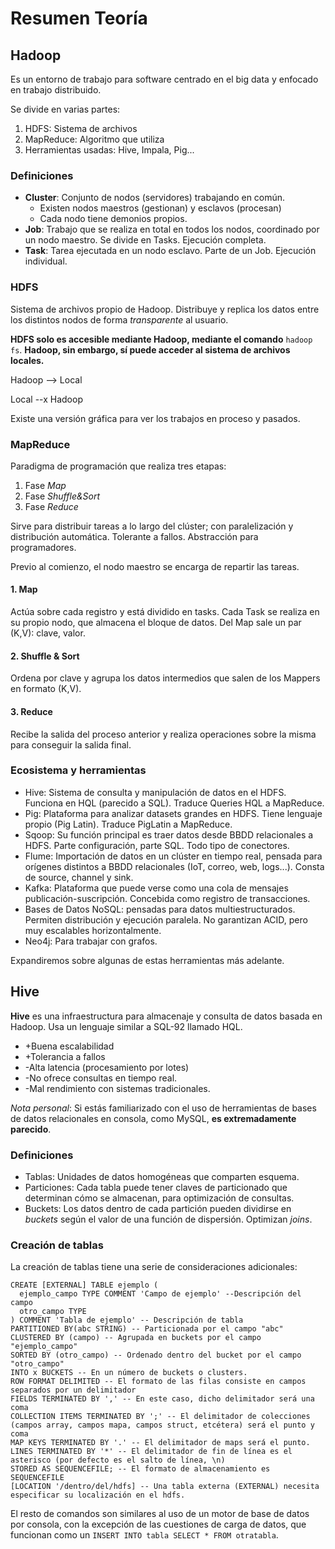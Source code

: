 # Resumen Teoría

## Hadoop

Es un entorno de trabajo para software centrado en el big data y enfocado en trabajo distribuido.

Se divide en varias partes:
1. HDFS: Sistema de archivos
2. MapReduce: Algoritmo que utiliza
3. Herramientas usadas: Hive, Impala, Pig...

### Definiciones

- **Cluster**: Conjunto de nodos (servidores) trabajando en común.
  - Existen nodos maestros (gestionan) y esclavos (procesan)
  - Cada nodo tiene demonios propios.
- **Job**: Trabajo que se realiza en total en todos los nodos, coordinado por un nodo maestro. Se divide en Tasks. Ejecución completa.
- **Task**: Tarea ejecutada en un nodo esclavo. Parte de un Job. Ejecución individual.

### HDFS

Sistema de archivos propio de Hadoop. Distribuye y replica los datos entre los distintos nodos de forma *transparente* al usuario.

**HDFS solo es accesible mediante Hadoop, mediante el comando** `hadoop fs`. **Hadoop, sin embargo, sí puede acceder al sistema de archivos locales.**

Hadoop --> Local

Local --x Hadoop

Existe una versión gráfica para ver los trabajos en proceso y pasados.

### MapReduce

Paradigma de programación que realiza tres etapas:
1. Fase *Map*
2. Fase *Shuffle&Sort*
3. Fase *Reduce*

Sirve para distribuir tareas a lo largo del clúster; con paralelización y distribución automática. Tolerante a fallos.
Abstracción para programadores.

Previo al comienzo, el nodo maestro se encarga de repartir las tareas.

#### 1. Map

Actúa sobre cada registro y está dividido en tasks. Cada Task se realiza en su propio nodo, que almacena el bloque de datos. Del Map sale un par (K,V): clave, valor.

#### 2. Shuffle & Sort

Ordena por clave y agrupa los datos intermedios que salen de los Mappers en formato (K,V).

#### 3. Reduce

Recibe la salida del proceso anterior y realiza operaciones sobre la misma para conseguir la salida final.

### Ecosistema y herramientas

- Hive: Sistema de consulta y manipulación de datos en el HDFS. Funciona en HQL (parecido a SQL). Traduce Queries HQL a MapReduce.
- Pig: Plataforma para analizar datasets grandes en HDFS. Tiene lenguaje propio (Pig Latin). Traduce PigLatin a MapReduce.
- Sqoop: Su función principal es traer datos desde BBDD relacionales a HDFS. Parte configuración, parte SQL. Todo tipo de conectores.
- Flume: Importación de datos en un clúster en tiempo real, pensada para orígenes distintos a BBDD relacionales (IoT, correo, web, logs...). Consta de source, channel y sink.
- Kafka: Plataforma que puede verse como una cola de mensajes publicación-suscripción. Concebida como registro de transacciones.
- Bases de Datos NoSQL: pensadas para datos multiestructurados. Permiten distribución y ejecución paralela. No garantizan ACID, pero muy escalables horizontalmente.
- Neo4j: Para trabajar con grafos.

Expandiremos sobre algunas de estas herramientas más adelante.

## Hive

**Hive** es una infraestructura para almacenaje y consulta de datos basada en Hadoop. Usa un lenguaje similar a SQL-92 llamado HQL.

- +Buena escalabilidad
- +Tolerancia a fallos
- -Alta latencia (procesamiento por lotes)
- -No ofrece consultas en tiempo real.
- -Mal rendimiento con sistemas tradicionales.

*Nota personal*: Si estás familiarizado con el uso de herramientas de bases de datos relacionales en consola, como MySQL, **es extremadamente parecido**.

### Definiciones

* Tablas: Unidades de datos homogéneas que comparten esquema.
* Particiones: Cada tabla puede tener claves de particionado que determinan cómo se almacenan, para optimización de consultas.
* Buckets: Los datos dentro de cada partición pueden dividirse en *buckets* según el valor de una función de dispersión. Optimizan *joins*.

### Creación de tablas

La creación de tablas tiene una serie de consideraciones adicionales:

```
CREATE [EXTERNAL] TABLE ejemplo (
  ejemplo_campo TYPE COMMENT 'Campo de ejemplo' --Descripción del campo
  otro_campo TYPE
) COMMENT 'Tabla de ejemplo' -- Descripción de tabla
PARTITIONED BY(abc STRING) -- Particionada por el campo "abc"
CLUSTERED BY (campo) -- Agrupada en buckets por el campo "ejemplo_campo"
SORTED BY (otro_campo) -- Ordenado dentro del bucket por el campo "otro_campo"
INTO x BUCKETS -- En un número de buckets o clusters.
ROW FORMAT DELIMITED -- El formato de las filas consiste en campos separados por un delimitador
FIELDS TERMINATED BY ',' -- En este caso, dicho delimitador será una coma
COLLECTION ITEMS TERMINATED BY ';' -- El delimitador de colecciones (campos array, campos mapa, campos struct, etcétera) será el punto y coma
MAP KEYS TERMINATED BY '.' -- El delimitador de maps será el punto.
LINES TERMINATED BY '*' -- El delimitador de fin de línea es el asterisco (por defecto es el salto de línea, \n)
STORED AS SEQUENCEFILE; -- El formato de almacenamiento es SEQUENCEFILE
[LOCATION '/dentro/del/hdfs] -- Una tabla externa (EXTERNAL) necesita especificar su localización en el hdfs.
```
El resto de comandos son similares al uso de un motor de base de datos por consola, con la excepción de las cuestiones de carga de datos, que funcionan como un `INSERT INTO tabla SELECT * FROM otratabla`.